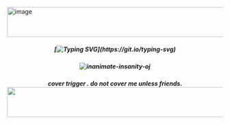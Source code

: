 




  
<img width="1200" height="70" alt="image" src="https://github.com/user-attachments/assets/e16cad0f-8a6d-4820-9fc1-a6e134d342d7" />


<h5 align="center"> 

  
[![Typing SVG](https://readme-typing-svg.demolab.com?font=Oswald&weight=500&size=40&pause=1000&color=F78D31&center=true&vCenter=true&width=435&lines=OJ+.+LANCE+.+MAFI;He+him+.+OSC+area+!)](https://git.io/typing-svg)
  
<h5 align="center"> 

![inanimate-insanity-oj](https://github.com/user-attachments/assets/4be1b955-0c05-49ab-a19d-7649e8016d00)


<h5 align="center"> 
cover trigger . do not cover me unless friends.

<img width="1200" height="70" alt="image" src="https://github.com/user-attachments/assets/f5c7c2d6-6743-41e3-81a7-0036939760df" />

